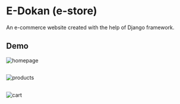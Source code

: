 # E-Dokan (e-store)
An e-commerce website created with the help of Django framework.

## Demo
![homepage](https://user-images.githubusercontent.com/33782421/164698969-0b94c49f-c59d-49ba-bd5f-1c32dd068965.png)
##
![products](https://user-images.githubusercontent.com/33782421/164699200-dd2d393a-2ec9-4139-bd12-ab4eec2cffe7.png)
##
![cart](https://user-images.githubusercontent.com/33782421/164699343-8d80df4c-742d-4e9c-bdbe-ba0f8832f361.png)
